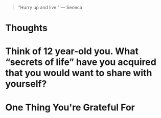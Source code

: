 
> \"Hurry up and live.\" — Seneca

# Thoughts

# Think of 12 year-old you. What “secrets of life” have you acquired that you would want to share with yourself?

# One Thing You're Grateful For

